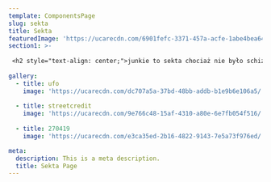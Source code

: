 ```yaml
---
template: ComponentsPage
slug: sekta
title: Sekta
featuredImage: 'https://ucarecdn.com/6901fefc-3371-457a-acfe-1abe4bea6494/'
section1: >-
 
 <h2 style="text-align: center;">junkie to sekta chociaż nie było schizmy</h2>
   
gallery:
  - title: ufo
    image: 'https://ucarecdn.com/dc707a5a-37bd-48bb-addb-b1e9b6e106a5/'
    
  - title: streetcredit
    image: 'https://ucarecdn.com/9e766c48-15af-4310-a80e-6e7fb054f516/'
    
  - title: 270419
    image: 'https://ucarecdn.com/e3ca35ed-2b16-4822-9143-7e5a73f976ed/'

meta:
  description: This is a meta description.
  title: Sekta Page
---
```



